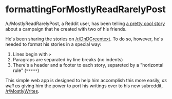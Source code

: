 # formattingForMostlyReadRarelyPost

/u/MostlyReadRarelyPost, a Reddit user, has been telling [a pretty cool story](https://www.reddit.com/r/MostlyWrites/comments/6ihbhi/steelshod_table_of_contents_resources/) about a campaign that he created with two of his friends.

He's been sharing the stories on [/r/DnDGreentext](https://www.reddit.com/r/DnDGreentext/). To do so, however, he's needed to format his stories in a special way:

1. Lines begin with `>`
2. Paragraps are separated by line breaks (no indents)
3. There's a header and a footer to each story, separeted by a "horizontal rule" (`*****`)

This simple web app is designed to help him accomplish this more easily, *as well as* giving him the power to port his writings over to his new subreddit, [/r/MostlyWrites](https://www.reddit.com/r/MostlyWrites/).
